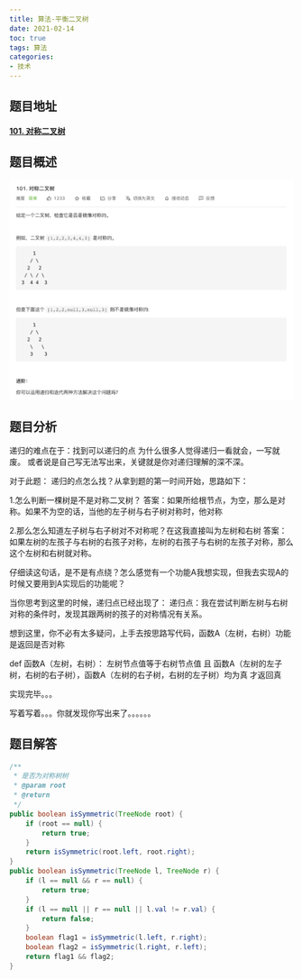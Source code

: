 ```yaml
---
title: 算法-平衡二叉树
date: 2021-02-14
toc: true
tags: 算法
categories: 
- 技术
---
```


## 题目地址

#### [101. 对称二叉树](https://leetcode-cn.com/problems/symmetric-tree/)

## 题目概述

![Screen Shot 2021-02-12 at 15.03.27](/images/isMirriorBTree.png)

## 题目分析

递归的难点在于：找到可以递归的点 为什么很多人觉得递归一看就会，一写就废。 或者说是自己写无法写出来，关键就是你对递归理解的深不深。

对于此题： 递归的点怎么找？从拿到题的第一时间开始，思路如下：

1.怎么判断一棵树是不是对称二叉树？ 答案：如果所给根节点，为空，那么是对称。如果不为空的话，当他的左子树与右子树对称时，他对称

2.那么怎么知道左子树与右子树对不对称呢？在这我直接叫为左树和右树 答案：如果左树的左孩子与右树的右孩子对称，左树的右孩子与右树的左孩子对称，那么这个左树和右树就对称。

仔细读这句话，是不是有点绕？怎么感觉有一个功能A我想实现，但我去实现A的时候又要用到A实现后的功能呢？

当你思考到这里的时候，递归点已经出现了： 递归点：我在尝试判断左树与右树对称的条件时，发现其跟两树的孩子的对称情况有关系。

想到这里，你不必有太多疑问，上手去按思路写代码，函数A（左树，右树）功能是返回是否对称

def 函数A（左树，右树）： 左树节点值等于右树节点值 且 函数A（左树的左子树，右树的右子树），函数A（左树的右子树，右树的左子树）均为真 才返回真

实现完毕。。。

写着写着。。。你就发现你写出来了。。。。。。

## 题目解答

```java
/**
 * 是否为对称树树
 * @param root
 * @return
 */
public boolean isSymmetric(TreeNode root) {
    if (root == null) {
        return true;
    }
    return isSymmetric(root.left, root.right);
}
public boolean isSymmetric(TreeNode l, TreeNode r) {
    if (l == null && r == null) {
        return true;
    }
    if (l == null || r == null || l.val != r.val) {
        return false;
    }
    boolean flag1 = isSymmetric(l.left, r.right);
    boolean flag2 = isSymmetric(l.right, r.left);
    return flag1 && flag2;
}
```
